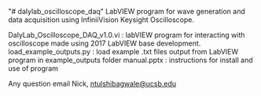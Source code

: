 "# dalylab_oscilloscope_daq" 
LabVIEW program for wave generation and data acquisition using InfiniiVision Keysight Oscilloscope.

DalyLab_Oscilloscope_DAQ_v1.0.vi : labVIEW program for interacting with oscilloscope made using 2017 LabVIEW base development. 
load_example_outputs.py : load example .txt files output from LabVIEW program in example_outputs folder
manual.pptx : instructions for install and use of program

Any question email Nick, ntulshibagwale@ucsb.edu 